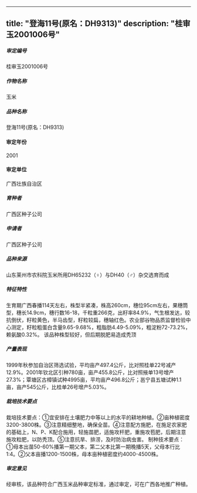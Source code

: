 
---
title: "登海11号(原名：DH9313)"
description: "桂审玉2001006号"
---
##### 审定编号 
桂审玉2001006号

##### 作物名称
玉米

##### 品种名称
登海11号(原名：DH9313)

#### 审定年份
2001	

#### 审定单位
广西壮族自治区

##### 育种者
广西区种子公司

##### 申请者
广西区种子公司

##### 品种来源
山东莱州市农科院玉米所用DH65232（♀）与DH40（♂）杂交选育而成

##### 特征特性
生育期广西春播114天左右，株型半紧凑，株高260cm，穗位95cm左右，果穗筒型，穗长14.9cm，穗行数16-18，千粒重266克，出籽率84.9%，气生根发达，较抗倒伏，籽粒黄色，半马齿型，籽粒较扁，穗轴红色。农业部谷物品质监督检验中心测定，籽粒粗蛋白含量9.65-9.68%，粗脂肪4.49-5.09%，粗淀粉72-73.2%，赖氨酸0.32%。    该品种株型较好，但后期脱肥易造成秃顶

##### 产量表现
1999年秋参加自治区筛选试验，平均亩产497.4公斤，比对照桂单22号减产12.9%。2001年钦北区引种780亩，亩产455.8公斤，比对照掖单13号增产27.3%；覃塘区古樟镇试种4995亩，平均亩产496.8公斤；邕宁县五塘试种1.1亩，亩产545公斤，比桂单26号增产5.03%。

##### 栽培技术要点
栽培技术要点：①宜安排在土壤肥力中等以上的水平的耕地种植。②亩种植密度3200-3800株。③注意精细整地，确保全苗。④注意配方施肥，在施足农家肥的基础上，N、P、K配合施用，轻施苗肥，适施攻杆肥，重施攻苞肥，后期注意施攻粒肥，以防秃顶。⑤注意抗旱、排涝，及时防治病虫害。 制种技术要点：①母本出苗50-60%播第一期父本，第二父本比第一期晚播5天，父母本行比1∶4。②父本亩播1200-1500株，母本亩种植密度约4000-4500株。

##### 审定意见
经审核，该品种符合广西玉米品种审定标准，通过审定，可在广西各地推广种植。


